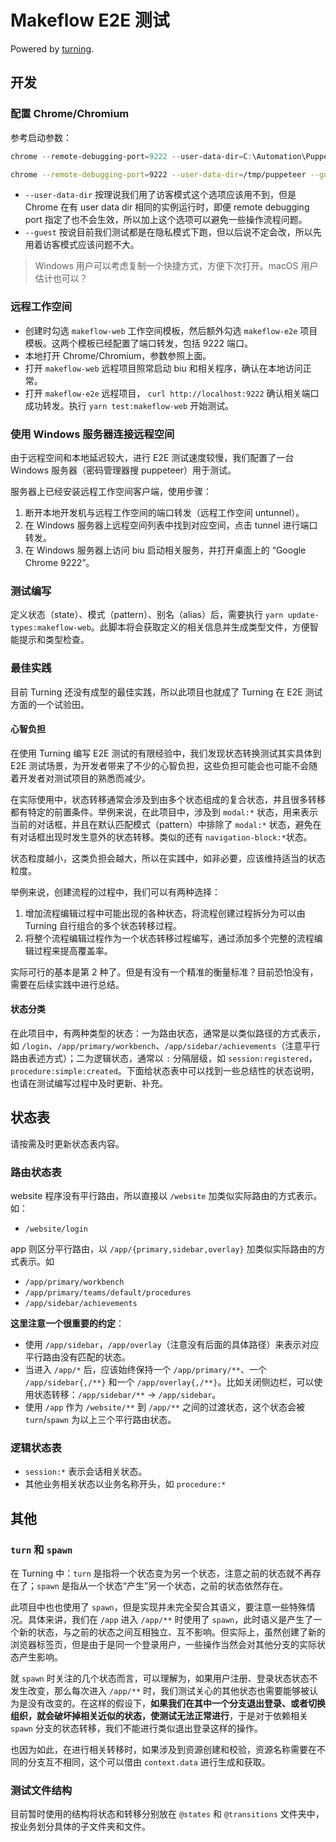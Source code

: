 # Makeflow E2E 测试

Powered by [turning](https://github.com/makeflow/turning).

## 开发

### 配置 Chrome/Chromium

参考启动参数：

```powershell
chrome --remote-debugging-port=9222 --user-data-dir=C:\Automation\Puppeteer --guest
```

```bash
chrome --remote-debugging-port=9222 --user-data-dir=/tmp/puppeteer --guest
```

- `--user-data-dir` 按理说我们用了访客模式这个选项应该用不到，但是 Chrome 在有 user data dir 相同的实例运行时，即便 remote debugging port 指定了也不会生效，所以加上这个选项可以避免一些操作流程问题。
- `--guest` 按说目前我们测试都是在隐私模式下跑，但以后说不定会改，所以先用着访客模式应该问题不大。

> Windows 用户可以考虑复制一个快捷方式，方便下次打开。macOS 用户估计也可以？

### 远程工作空间

- 创建时勾选 `makeflow-web` 工作空间模板，然后额外勾选 `makeflow-e2e` 项目模板。这两个模板已经配置了端口转发，包括 9222 端口。
- 本地打开 Chrome/Chromium，参数参照上面。
- 打开 `makeflow-web` 远程项目照常启动 biu 和相关程序，确认在本地访问正常。
- 打开 `makeflow-e2e` 远程项目， `curl http://localhost:9222` 确认相关端口成功转发。执行 `yarn test:makeflow-web` 开始测试。

### 使用 Windows 服务器连接远程空间

由于远程空间和本地延迟较大，进行 E2E 测试速度较慢，我们配置了一台 Windows 服务器（密码管理器搜 puppeteer）用于测试。

服务器上已经安装远程工作空间客户端，使用步骤：

1. 断开本地开发机与远程工作空间的端口转发（远程工作空间 untunnel）。
2. 在 Windows 服务器上远程空间列表中找到对应空间，点击 tunnel 进行端口转发。
3. 在 Windows 服务器上访问 biu 启动相关服务，并打开桌面上的 “Google Chrome 9222”。

### 测试编写

定义状态（state）、模式（pattern）、别名（alias）后，需要执行 `yarn update-types:makeflow-web`。此脚本将会获取定义的相关信息并生成类型文件，方便智能提示和类型检查。

### 最佳实践

目前 Turning 还没有成型的最佳实践，所以此项目也就成了 Turning 在 E2E 测试方面的一个试验田。

#### 心智负担

在使用 Turning 编写 E2E 测试的有限经验中，我们发现状态转换测试其实具体到 E2E 测试场景，为开发者带来了不少的心智负担，这些负担可能会也可能不会随着开发者对测试项目的熟悉而减少。

在实际使用中，状态转移通常会涉及到由多个状态组成的复合状态，并且很多转移都有特定的前置条件。举例来说，在此项目中，涉及到 `modal:*` 状态，用来表示当前的对话框，并且在默认匹配模式（pattern）中排除了 `modal:*` 状态，避免在有对话框出现时发生意外的状态转移。类似的还有 `navigation-block:*`状态。

状态粒度越小，这类负担会越大，所以在实践中，如非必要，应该维持适当的状态粒度。

举例来说，创建流程的过程中，我们可以有两种选择：

1. 增加流程编辑过程中可能出现的各种状态，将流程创建过程拆分为可以由 Turning 自行组合的多个状态转移过程。
2. 将整个流程编辑过程作为一个状态转移过程编写，通过添加多个完整的流程编辑过程来提高覆盖率。

实际可行的基本是第 2 种了。但是有没有一个精准的衡量标准？目前恐怕没有，需要在后续实践中进行总结。

#### 状态分类

在此项目中，有两种类型的状态：一为路由状态，通常是以类似路径的方式表示，如 `/login`、`/app/primary/workbench`、`/app/sidebar/achievements`（注意平行路由表述方式）；二为逻辑状态，通常以 `:` 分隔层级，如 `session:registered`，`procedure:simple:created`。下面给状态表中可以找到一些总结性的状态说明，也请在测试编写过程中及时更新、补充。

## 状态表

请按需及时更新状态表内容。

### 路由状态表

website 程序没有平行路由，所以直接以 `/website` 加类似实际路由的方式表示。如：

- `/website/login`

app 则区分平行路由，以 `/app/{primary,sidebar,overlay}` 加类似实际路由的方式表示。如

- `/app/primary/workbench`
- `/app/primary/teams/default/procedures`
- `/app/sidebar/achievements`

**这里注意一个很重要的约定**：

- 使用 `/app/sidebar`，`/app/overlay`（注意没有后面的具体路径）来表示对应平行路由没有匹配的状态。
- 当进入 `/app/*` 后，应该始终保持一个 `/app/primary/**`、一个 `/app/sidebar{,/**}` 和一个 `/app/overlay{,/**}`。比如关闭侧边栏，可以使用状态转移：`/app/sidebar/**` -> `/app/sidebar`。
- 使用 `/app` 作为 `/website/**` 到 `/app/**` 之间的过渡状态，这个状态会被 `turn`/`spawn` 为以上三个平行路由状态。

### 逻辑状态表

- `session:*` 表示会话相关状态。
- 其他业务相关状态以业务名称开头，如 `procedure:*`

## 其他

### `turn` 和 `spawn`

在 Turning 中：`turn` 是指将一个状态变为另一个状态，注意之前的状态就不再存在了；`spawn` 是指从一个状态“产生”另一个状态，之前的状态依然存在。

此项目中也也使用了 `spawn`，但是实现并未完全契合其语义，要注意一些特殊情况。具体来讲，我们在 `/app` 进入 `/app/**` 时使用了 `spawn`，此时语义是产生了一个新的状态，与之前的状态之间互相独立、互不影响。但实际上，虽然创建了新的浏览器标签页，但是由于是同一个登录用户，一些操作当然会对其他分支的实际状态产生影响。

就 `spawn` 时关注的几个状态而言，可以理解为，如果用户注册、登录状态状态不发生改变，那么每次进入 `/app/**` 时，我们测试关心的其他状态也需要能够被认为是没有改变的。在这样的假设下，**如果我们在其中一个分支退出登录、或者切换组织，就会破坏掉相关近似的状态，使测试无法正常进行**，于是对于依赖相关 `spawn` 分支的状态转移，我们不能进行类似退出登录这样的操作。

也因为如此，在进行相关转移时，如果涉及到资源创建和校验，资源名称需要在不同的分支互不相同，这个可以借由 `context.data` 进行生成和获取。

### 测试文件结构

目前暂时使用的结构将状态和转移分别放在 `@states` 和 `@transitions` 文件夹中，按业务划分具体的子文件夹和文件。
